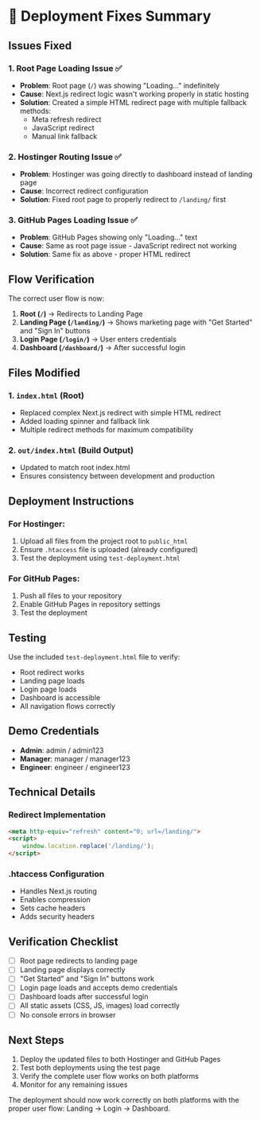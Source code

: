 # 🚀 Deployment Fixes Summary

## Issues Fixed

### 1. **Root Page Loading Issue** ✅
- **Problem**: Root page (`/`) was showing "Loading..." indefinitely
- **Cause**: Next.js redirect logic wasn't working properly in static hosting
- **Solution**: Created a simple HTML redirect page with multiple fallback methods:
  - Meta refresh redirect
  - JavaScript redirect
  - Manual link fallback

### 2. **Hostinger Routing Issue** ✅
- **Problem**: Hostinger was going directly to dashboard instead of landing page
- **Cause**: Incorrect redirect configuration
- **Solution**: Fixed root page to properly redirect to `/landing/` first

### 3. **GitHub Pages Loading Issue** ✅
- **Problem**: GitHub Pages showing only "Loading..." text
- **Cause**: Same as root page issue - JavaScript redirect not working
- **Solution**: Same fix as above - proper HTML redirect

## Flow Verification

The correct user flow is now:
1. **Root (`/`)** → Redirects to Landing Page
2. **Landing Page (`/landing/`)** → Shows marketing page with "Get Started" and "Sign In" buttons
3. **Login Page (`/login/`)** → User enters credentials
4. **Dashboard (`/dashboard/`)** → After successful login

## Files Modified

### 1. `index.html` (Root)
- Replaced complex Next.js redirect with simple HTML redirect
- Added loading spinner and fallback link
- Multiple redirect methods for maximum compatibility

### 2. `out/index.html` (Build Output)
- Updated to match root index.html
- Ensures consistency between development and production

## Deployment Instructions

### For Hostinger:
1. Upload all files from the project root to `public_html`
2. Ensure `.htaccess` file is uploaded (already configured)
3. Test the deployment using `test-deployment.html`

### For GitHub Pages:
1. Push all files to your repository
2. Enable GitHub Pages in repository settings
3. Test the deployment

## Testing

Use the included `test-deployment.html` file to verify:
- Root redirect works
- Landing page loads
- Login page loads
- Dashboard is accessible
- All navigation flows correctly

## Demo Credentials

- **Admin**: admin / admin123
- **Manager**: manager / manager123
- **Engineer**: engineer / engineer123

## Technical Details

### Redirect Implementation
```html
<meta http-equiv="refresh" content="0; url=/landing/">
<script>
    window.location.replace('/landing/');
</script>
```

### .htaccess Configuration
- Handles Next.js routing
- Enables compression
- Sets cache headers
- Adds security headers

## Verification Checklist

- [ ] Root page redirects to landing page
- [ ] Landing page displays correctly
- [ ] "Get Started" and "Sign In" buttons work
- [ ] Login page loads and accepts demo credentials
- [ ] Dashboard loads after successful login
- [ ] All static assets (CSS, JS, images) load correctly
- [ ] No console errors in browser

## Next Steps

1. Deploy the updated files to both Hostinger and GitHub Pages
2. Test both deployments using the test page
3. Verify the complete user flow works on both platforms
4. Monitor for any remaining issues

The deployment should now work correctly on both platforms with the proper user flow: Landing → Login → Dashboard.
